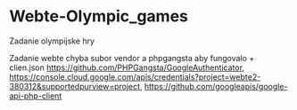 # Webte-Olympic_games
Zadanie olympijske hry

Zadanie webte chyba subor vendor a phpgangsta aby fungovalo + clien.json https://github.com/PHPGangsta/GoogleAuthenticator, https://console.cloud.google.com/apis/credentials?project=webte2-380312&supportedpurview=project, https://github.com/googleapis/google-api-php-client
